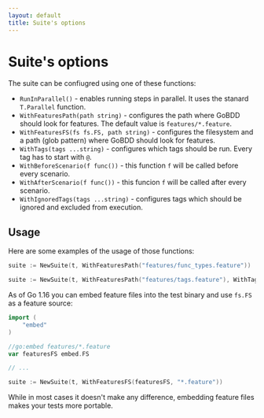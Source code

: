 ```yaml
---
layout: default
title: Suite's options
---
```


# Suite's options

The suite can be confiugred using one of these functions:

* `RunInParallel()` - enables running steps in parallel. It uses the stanard `T.Parallel` function.
* `WithFeaturesPath(path string)` - configures the path where GoBDD should look for features. The default value is `features/*.feature`.
* `WithFeaturesFS(fs fs.FS, path string)` - configures the filesystem and a path (glob pattern) where GoBDD should look for features.
* `WithTags(tags ...string)` - configures which tags should be run. Every tag has to start with `@`.
* `WithBeforeScenario(f func())` - this function `f` will be called before every scenario.
* `WithAfterScenario(f func())` - this funcion `f` will be called after every scenario.
* `WithIgnoredTags(tags ...string)` - configures tags which should be ignored and excluded from execution.

## Usage

Here are some examples of the usage of those functions:

```go
suite := NewSuite(t, WithFeaturesPath("features/func_types.feature"))
```

```go
suite := NewSuite(t, WithFeaturesPath("features/tags.feature"), WithTags([]string{"@tag"}))
```

As of Go 1.16 you can embed feature files into the test binary and use `fs.FS` as a feature source:

```go
import (
	"embed"
)

//go:embed features/*.feature
var featuresFS embed.FS

// ...

suite := NewSuite(t, WithFeaturesFS(featuresFS, "*.feature"))
```

While in most cases it doesn't make any difference, embedding feature files makes your tests more portable.
